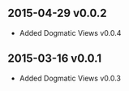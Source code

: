 
2015-04-29 v0.0.2
--------------------------------------------------------
* Added Dogmatic Views v0.0.4


2015-03-16 v0.0.1
--------------------------------------------------------
* Added Dogmatic Views v0.0.3
